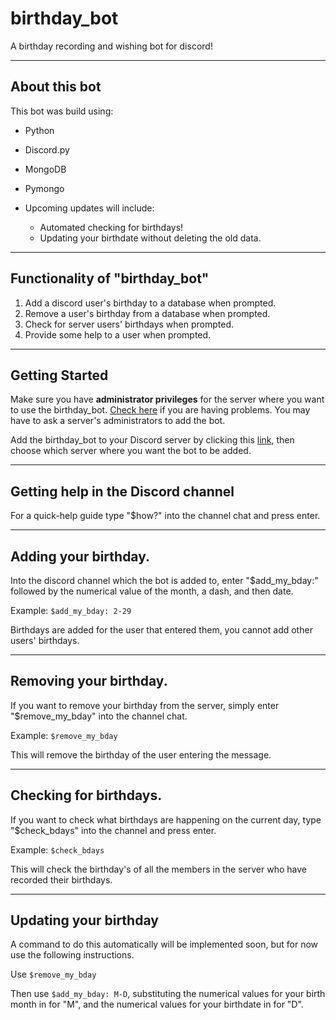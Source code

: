 # birthday_bot
A birthday recording and wishing bot for discord!

---

## About this bot
This bot was build using:
* Python
* Discord.py
* MongoDB
* Pymongo


* Upcoming updates will include:
  * Automated checking for birthdays!
  * Updating your birthdate without deleting the old data.

---

## Functionality of "birthday_bot"
1. Add a discord user's birthday to a database when prompted.
2. Remove a user's birthday from a database when prompted.
3. Check for server users' birthdays when prompted.
4. Provide some help to a user when prompted.

---

## Getting Started
Make sure you have **administrator privileges** for the server where you want to use the birthday_bot. 
[Check here](https://support.discord.com/hc/en-us/articles/206029707-How-do-I-set-up-Permissions-) if you are having 
problems. You may have to ask a server's administrators to add the bot.

Add the birthday_bot to your Discord server by clicking this 
[link](https://discord.com/api/oauth2/authorize?client_id=793931013050335293&permissions=519232&scope=bot),
then choose which server where you want the bot to be added.

---

## Getting help in the Discord channel
For a quick-help guide type "$how?" into the channel chat and press enter.

---

## Adding your birthday.
Into the discord channel which the bot is added to, enter "$add_my_bday:" followed by 
the numerical value of the month, a dash, and then date.

Example: ```$add_my_bday: 2-29```

Birthdays are added for the user that entered them, you cannot add other users' birthdays.

---

## Removing your birthday.
If you want to remove your birthday from the server, simply enter "$remove_my_bday" into the channel chat.

Example: ```$remove_my_bday```

This will remove the birthday of the user entering the message.

---

## Checking for birthdays.
If you want to check what birthdays are happening on the current day, type "$check_bdays" into the channel and press enter.

Example: ```$check_bdays```

This will check the birthday's of all the members in the server who have recorded their birthdays.

---

## Updating your birthday
A command to do this automatically will be implemented soon, but for now use the following instructions.

Use ```$remove_my_bday```

Then use ```$add_my_bday: M-D```, substituting the numerical values for 
your birth month in for "M", and the numerical values for your birthdate in for "D".

